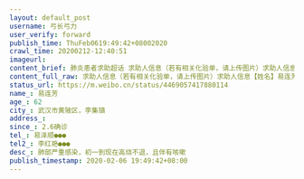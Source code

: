 ```yaml
---
layout: default_post
username: 弓长弓力
user_verify: forward
publish_time: ThuFeb0619:49:42+08002020
crawl_time: 20200212-12:40:51
imageurl: 
content_brief: 肺炎患者求助超话 求助人信息（若有相关化验单，请上传图片）求助人信息【姓名】易连芳【年龄】62【所在城市】武汉市黄陂区，李集镇【所在小区、社区】【患病时间】2.6确诊【联系方式】易泽顺 ●●●【其他紧急联系人】李红艳 ●●●【病情描述】肺部严重感染，初一到现在高烧 ...全文
content_full_raw: 求助人信息（若有相关化验单，请上传图片）求助人信息【姓名】易连芳【年龄】62【所在城市】武汉市黄陂区，李集镇【所在小区、社区】【患病时间】2.6确诊【联系方式】易泽顺●●●【其他紧急联系人】李红艳●●●【病情描述】肺部严重感染，初一到现在高烧不退，且伴有咳嗽
status_url: https://m.weibo.cn/status/4469057417880114
name_: 易连芳
age_: 62
city_: 武汉市黄陂区，李集镇
address_: 
since_: 2.6确诊
tel_: 易泽顺●●●
tel2_: 李红艳●●●
desc_: 肺部严重感染，初一到现在高烧不退，且伴有咳嗽
publish_timestamp: 2020-02-06 19:49:42+08:00
---
```

